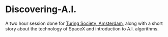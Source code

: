 # Discovering-A.I.
A two hour session done for [Turing Society, Amsterdam](tsociety.io), along with a short story about the technology of SpaceX and introduction to A.I. algorithms.
